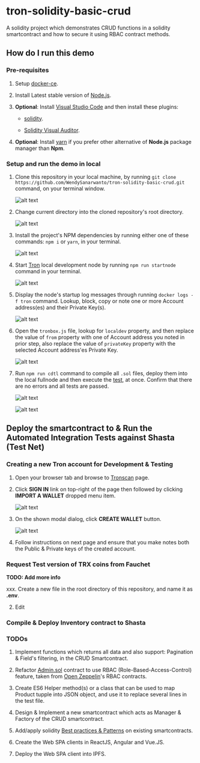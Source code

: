 # tron-solidity-basic-crud

A solidity project which demonstrates CRUD functions in a solidity smartcontract and how to secure it using RBAC contract methods.

## How do I run this demo

### Pre-requisites

1. Setup [docker-ce](https://docs.docker.com/install/).

2. Install Latest stable version of [Node.js](https://nodejs.org/en/).

3. **Optional**: Install [Visual Studio Code](https://code.visualstudio.com/) and then install these plugins:

    * [solidity](https://marketplace.visualstudio.com/items?itemName=JuanBlanco.solidity).

    * [Solidity Visual Auditor](https://marketplace.visualstudio.com/items?itemName=tintinweb.solidity-visual-auditor).

4. **Optional**: Install [yarn](https://yarnpkg.com/lang/en/) if you prefer other alternative of **Node.js** package manager than **Npm**.

### Setup and run the demo in local

1. Clone this repository in your local machine, by running `git clone https://github.com/WendySanarwanto/tron-solidity-basic-crud.git` command, on your terminal window.

    ![alt text](https://github.com/WendySanarwanto/tron-solidity-basic-crud/blob/master/readme_assets/1_clone_repo.png)

2. Change current directory into the cloned repository's root directory.

    ![alt text](https://github.com/WendySanarwanto/tron-solidity-basic-crud/blob/master/readme_assets/2_change_to_repo_dir.png)

3. Install the project's NPM dependencies by running either one of these commands: `npm i` or `yarn`, in your terminal.

    ![alt text](https://github.com/WendySanarwanto/tron-solidity-basic-crud/blob/master/readme_assets/3_install_dependencies_yarn.png)

4. Start [Tron](https://developers.tron.network/) local development node by running `npm run startnode` command in your terminal.

    ![alt text](https://github.com/WendySanarwanto/tron-solidity-basic-crud/blob/master/readme_assets/4_start_tron_node.png)

5. Display the node's startup log messages through running `docker logs -f tron` command. Lookup, block, copy or note one or more Account address(es) and their Private Key(s).

    ![alt text](https://github.com/WendySanarwanto/tron-solidity-basic-crud/blob/master/readme_assets/5_accounts_private_keys.png)

6. Open the `tronbox.js` file, lookup for `localdev` property, and then replace the value of `from` property with one of Account address you noted in prior step, also replace the value of `privateKey` property with the selected Account address'es Private Key.

    ![alt text](https://github.com/WendySanarwanto/tron-solidity-basic-crud/blob/master/readme_assets/6_set_from_private_key.png)

7. Run `npm run cdtl` command to compile all `.sol` files, deploy them into the local fullnode and then execute the [test](https://github.com/WendySanarwanto/tron-solidity-basic-crud/blob/master/test/inventory-contract.test.js), at once. Confirm that there are no errors and all tests are passed.

    ![alt text](https://github.com/WendySanarwanto/tron-solidity-basic-crud/blob/master/readme_assets/7_cdtl_1.png)

    ![alt text](https://github.com/WendySanarwanto/tron-solidity-basic-crud/blob/master/readme_assets/7_cdtl_2.png)

## Deploy the smartcontract to  & Run the Automated Integration Tests against Shasta (Test Net)

### Creating a new Tron account for Development & Testing

1. Open your browser tab and browse to [Tronscan](https://tronscan.org) page.

2. Click **SIGN IN** link on top-right of the page then followed by clicking **IMPORT A WALLET** dropped menu item.

    ![alt text](https://github.com/WendySanarwanto/tron-solidity-basic-crud/blob/master/readme_assets/8_access_import_wallet_menu.png)

3. On the shown modal dialog, click **CREATE WALLET** button.

    ![alt text](https://github.com/WendySanarwanto/tron-solidity-basic-crud/blob/master/readme_assets/9_click_create_wallet.png)

4. Follow instructions on next page and ensure that you make notes both the Public & Private keys of the created account.

### Request Test version of TRX coins from Fauchet

**TODO: Add more info**

xxx. Create a new file in the root directory of this repository, and name it as **.env**.

2. Edit 

### Compile & Deploy Inventory contract to Shasta



### TODOs

1. Implement functions which returns all data and also support: Pagination & Field's filtering, in the CRUD Smartcontract.

2. Refactor [Admin.sol](https://github.com/WendySanarwanto/tron-solidity-basic-crud/blob/master/contracts/Admin.sol) contract to use RBAC (Role-Based-Access-Control) feature, taken from [Open Zeppelin](https://openzeppelin.com/contracts/)'s RBAC contracts.

3. Create ES6 Helper method(s) or a class that can be used to map Product tupple into JSON object, and use it to replace several lines in the test file.

4. Design & Implement a new smartcontract which acts as Manager & Factory of the CRUD smartcontract.

5. Add/apply solidity [Best practices & Patterns](https://www.sitepoint.com/smart-contract-safety-best-practices-design-patterns/?fbclid=IwAR0GvB1tNcnjyIuMRomGTj6MofeiLIUyQRzy8e1etlhqDEInRmznEL8EJNE) on existing smartcontracts.

6. Create the Web SPA clients in ReactJS, Angular and Vue.JS.

7. Deploy the Web SPA client into IPFS.
